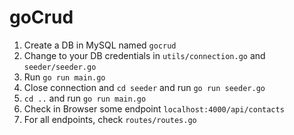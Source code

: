 # goCrud

1) Create a DB in MySQL named `gocrud`
2) Change to your DB credentials in `utils/connection.go` and `seeder/seeder.go`
3) Run `go run main.go`
4) Close connection and `cd seeder` and run `go run seeder.go`
5) `cd ..` and run `go run main.go`
6) Check in Browser some endpoint `localhost:4000/api/contacts`
7) For all endpoints, check `routes/routes.go`